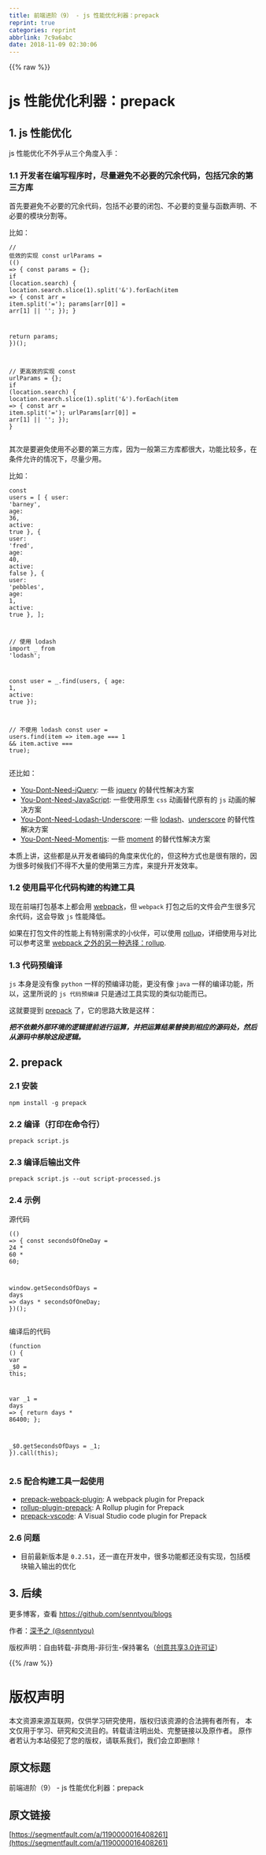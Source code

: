 ```yaml
---
title: 前端进阶（9） - js 性能优化利器：prepack
reprint: true
categories: reprint
abbrlink: 7c9a6abc
date: 2018-11-09 02:30:06
---
```


{{% raw %}}
<h1 id="articleHeader0">js &#x6027;&#x80FD;&#x4F18;&#x5316;&#x5229;&#x5668;&#xFF1A;prepack</h1><h2 id="articleHeader1">1. js &#x6027;&#x80FD;&#x4F18;&#x5316;</h2><p>js &#x6027;&#x80FD;&#x4F18;&#x5316;&#x4E0D;&#x5916;&#x4E4E;&#x4ECE;&#x4E09;&#x4E2A;&#x89D2;&#x5EA6;&#x5165;&#x624B;&#xFF1A;</p><h3 id="articleHeader2">1.1 &#x5F00;&#x53D1;&#x8005;&#x5728;&#x7F16;&#x5199;&#x7A0B;&#x5E8F;&#x65F6;&#xFF0C;&#x5C3D;&#x91CF;&#x907F;&#x514D;&#x4E0D;&#x5FC5;&#x8981;&#x7684;&#x5197;&#x4F59;&#x4EE3;&#x7801;&#xFF0C;&#x5305;&#x62EC;&#x5197;&#x4F59;&#x7684;&#x7B2C;&#x4E09;&#x65B9;&#x5E93;</h3><p>&#x9996;&#x5148;&#x8981;&#x907F;&#x514D;&#x4E0D;&#x5FC5;&#x8981;&#x7684;&#x5197;&#x4F59;&#x4EE3;&#x7801;&#xFF0C;&#x5305;&#x62EC;&#x4E0D;&#x5FC5;&#x8981;&#x7684;&#x95ED;&#x5305;&#x3001;&#x4E0D;&#x5FC5;&#x8981;&#x7684;&#x53D8;&#x91CF;&#x4E0E;&#x51FD;&#x6570;&#x58F0;&#x660E;&#x3001;&#x4E0D;&#x5FC5;&#x8981;&#x7684;&#x6A21;&#x5757;&#x5206;&#x5272;&#x7B49;&#x3002;</p><p>&#x6BD4;&#x5982;&#xFF1A;</p><div class="widget-codetool" style="display:none"><div class="widget-codetool--inner"><span class="selectCode code-tool" data-toggle="tooltip" data-placement="top" title="" data-original-title="&#x5168;&#x9009;"></span> <span type="button" class="copyCode code-tool" data-toggle="tooltip" data-placement="top" data-clipboard-text="// &#x4F4E;&#x6548;&#x7684;&#x5B9E;&#x73B0;
const urlParams = (() =&gt; {
  const params = {};
  if (location.search) {
    location.search.slice(1).split(&apos;&amp;&apos;).forEach(item =&gt; {
      const arr = item.split(&apos;=&apos;);
      params[arr[0]] = arr[1] || &apos;&apos;;
    });
  }
  
 return params;
})();


// &#x66F4;&#x9AD8;&#x6548;&#x7684;&#x5B9E;&#x73B0;
const urlParams = {};
if (location.search) {
  location.search.slice(1).split(&apos;&amp;&apos;).forEach(item =&gt; {
    const arr = item.split(&apos;=&apos;);
    urlParams[arr[0]] = arr[1] || &apos;&apos;;
  });
}" title="" data-original-title="&#x590D;&#x5236;"></span> <span type="button" class="saveToNote code-tool" data-toggle="tooltip" data-placement="top" title="" data-original-title="&#x653E;&#x8FDB;&#x7B14;&#x8BB0;"></span></div></div><pre class="hljs typescript"><code><span class="hljs-comment">// &#x4F4E;&#x6548;&#x7684;&#x5B9E;&#x73B0;</span>
<span class="hljs-keyword">const</span> urlParams = <span class="hljs-function">(<span class="hljs-params">(<span class="hljs-params"></span>) =&gt; {
  <span class="hljs-keyword">const</span> params = {};
  <span class="hljs-keyword">if</span> (<span class="hljs-params">location.search</span>) {
    location.search.slice(<span class="hljs-params">1</span>).split(<span class="hljs-params">&apos;&amp;&apos;</span>).forEach(<span class="hljs-params">item =&gt; {
      <span class="hljs-keyword">const</span> arr = item.split(<span class="hljs-params">&apos;=&apos;</span>);
      params[arr[0]] = arr[1] || &apos;&apos;;
    }</span>);
  }
  
 <span class="hljs-keyword">return</span> params;
}</span>)<span class="hljs-params">()</span>;


// &#x66F4;&#x9AD8;&#x6548;&#x7684;&#x5B9E;&#x73B0;
<span class="hljs-params">const</span> <span class="hljs-params">urlParams</span> = {};
<span class="hljs-params">if</span> (<span class="hljs-params">location.search</span>) {
  <span class="hljs-params">location</span>.<span class="hljs-params">search</span>.<span class="hljs-params">slice</span>(<span class="hljs-params">1</span>).<span class="hljs-params">split</span>(<span class="hljs-params">&apos;&amp;&apos;</span>).<span class="hljs-params">forEach</span>(<span class="hljs-params">item =&gt; {
    <span class="hljs-keyword">const</span> arr = item.split(<span class="hljs-params">&apos;=&apos;</span>);
    urlParams[arr[0]] = arr[1] || &apos;&apos;;
  }</span>);
}</span></code></pre><p>&#x5176;&#x6B21;&#x662F;&#x8981;&#x907F;&#x514D;&#x4F7F;&#x7528;&#x4E0D;&#x5FC5;&#x8981;&#x7684;&#x7B2C;&#x4E09;&#x65B9;&#x5E93;&#xFF0C;&#x56E0;&#x4E3A;&#x4E00;&#x822C;&#x7B2C;&#x4E09;&#x65B9;&#x5E93;&#x90FD;&#x5F88;&#x5927;&#xFF0C;&#x529F;&#x80FD;&#x6BD4;&#x8F83;&#x591A;&#xFF0C;&#x5728;&#x6761;&#x4EF6;&#x5141;&#x8BB8;&#x7684;&#x60C5;&#x51B5;&#x4E0B;&#xFF0C;&#x5C3D;&#x91CF;&#x5C11;&#x7528;&#x3002;</p><p>&#x6BD4;&#x5982;&#xFF1A;</p><div class="widget-codetool" style="display:none"><div class="widget-codetool--inner"><span class="selectCode code-tool" data-toggle="tooltip" data-placement="top" title="" data-original-title="&#x5168;&#x9009;"></span> <span type="button" class="copyCode code-tool" data-toggle="tooltip" data-placement="top" data-clipboard-text="const users = [
  { user: &apos;barney&apos;,  age: 36, active: true },
  { user: &apos;fred&apos;,    age: 40, active: false },
  { user: &apos;pebbles&apos;, age: 1,  active: true },
];

// &#x4F7F;&#x7528; lodash
import _ from &apos;lodash&apos;;

const user = _.find(users, { age: 1, active: true });


// &#x4E0D;&#x4F7F;&#x7528; lodash
const user = users.find(item =&gt; item.age === 1 &amp;&amp; item.active === true);" title="" data-original-title="&#x590D;&#x5236;"></span> <span type="button" class="saveToNote code-tool" data-toggle="tooltip" data-placement="top" title="" data-original-title="&#x653E;&#x8FDB;&#x7B14;&#x8BB0;"></span></div></div><pre class="hljs groovy"><code>const users = [
  { <span class="hljs-string">user:</span> <span class="hljs-string">&apos;barney&apos;</span>,  <span class="hljs-string">age:</span> <span class="hljs-number">36</span>, <span class="hljs-string">active:</span> <span class="hljs-literal">true</span> },
  { <span class="hljs-string">user:</span> <span class="hljs-string">&apos;fred&apos;</span>,    <span class="hljs-string">age:</span> <span class="hljs-number">40</span>, <span class="hljs-string">active:</span> <span class="hljs-literal">false</span> },
  { <span class="hljs-string">user:</span> <span class="hljs-string">&apos;pebbles&apos;</span>, <span class="hljs-string">age:</span> <span class="hljs-number">1</span>,  <span class="hljs-string">active:</span> <span class="hljs-literal">true</span> },
];

<span class="hljs-comment">// &#x4F7F;&#x7528; lodash</span>
<span class="hljs-keyword">import</span> _ from <span class="hljs-string">&apos;lodash&apos;</span>;

const user = _.find(users, { <span class="hljs-string">age:</span> <span class="hljs-number">1</span>, <span class="hljs-string">active:</span> <span class="hljs-literal">true</span> });


<span class="hljs-comment">// &#x4E0D;&#x4F7F;&#x7528; lodash</span>
const user = users.find(item =&gt; item.age === <span class="hljs-number">1</span> &amp;&amp; item.active === <span class="hljs-literal">true</span>);</code></pre><p>&#x8FD8;&#x6BD4;&#x5982;&#xFF1A;</p><ul><li><a href="https://github.com/nefe/You-Dont-Need-jQuery" rel="nofollow noreferrer" target="_blank">You-Dont-Need-jQuery</a>: &#x4E00;&#x4E9B; <a href="https://github.com/jquery/jquery" rel="nofollow noreferrer" target="_blank">jquery</a> &#x7684;&#x66FF;&#x4EE3;&#x6027;&#x89E3;&#x51B3;&#x65B9;&#x6848;</li><li><a href="https://github.com/you-dont-need/You-Dont-Need-JavaScript" rel="nofollow noreferrer" target="_blank">You-Dont-Need-JavaScript</a>: &#x4E00;&#x4E9B;&#x4F7F;&#x7528;&#x539F;&#x751F; <code>css</code> &#x52A8;&#x753B;&#x66FF;&#x4EE3;&#x539F;&#x6709;&#x7684; <code>js</code> &#x52A8;&#x753B;&#x7684;&#x89E3;&#x51B3;&#x65B9;&#x6848;</li><li><a href="https://github.com/you-dont-need/You-Dont-Need-Lodash-Underscore" rel="nofollow noreferrer" target="_blank">You-Dont-Need-Lodash-Underscore</a>: &#x4E00;&#x4E9B; <a href="https://github.com/lodash/lodash" rel="nofollow noreferrer" target="_blank">lodash</a>&#x3001;<a href="https://github.com/jashkenas/underscore" rel="nofollow noreferrer" target="_blank">underscore</a> &#x7684;&#x66FF;&#x4EE3;&#x6027;&#x89E3;&#x51B3;&#x65B9;&#x6848;</li><li><a href="https://github.com/you-dont-need/You-Dont-Need-Momentjs" rel="nofollow noreferrer" target="_blank">You-Dont-Need-Momentjs</a>: &#x4E00;&#x4E9B; <a href="https://github.com/moment/moment" rel="nofollow noreferrer" target="_blank">moment</a> &#x7684;&#x66FF;&#x4EE3;&#x6027;&#x89E3;&#x51B3;&#x65B9;&#x6848;</li></ul><p>&#x672C;&#x8D28;&#x4E0A;&#x8BB2;&#xFF0C;&#x8FD9;&#x4E9B;&#x90FD;&#x662F;&#x4ECE;&#x5F00;&#x53D1;&#x8005;&#x7F16;&#x7801;&#x7684;&#x89D2;&#x5EA6;&#x6765;&#x4F18;&#x5316;&#x7684;&#xFF0C;&#x4F46;&#x8FD9;&#x79CD;&#x65B9;&#x5F0F;&#x4E5F;&#x662F;&#x5F88;&#x6709;&#x9650;&#x7684;&#xFF0C;&#x56E0;&#x4E3A;&#x5F88;&#x591A;&#x65F6;&#x5019;&#x6211;&#x4EEC;&#x4E0D;&#x5F97;&#x4E0D;&#x5927;&#x91CF;&#x7684;&#x4F7F;&#x7528;&#x7B2C;&#x4E09;&#x65B9;&#x5E93;&#xFF0C;&#x6765;&#x63D0;&#x5347;&#x5F00;&#x53D1;&#x6548;&#x7387;&#x3002;</p><h3 id="articleHeader3">1.2 &#x4F7F;&#x7528;&#x6241;&#x5E73;&#x5316;&#x4EE3;&#x7801;&#x6784;&#x5EFA;&#x7684;&#x6784;&#x5EFA;&#x5DE5;&#x5177;</h3><p>&#x73B0;&#x5728;&#x524D;&#x7AEF;&#x6253;&#x5305;&#x57FA;&#x672C;&#x4E0A;&#x90FD;&#x4F1A;&#x7528; <a href="https://github.com/webpack/webpack" rel="nofollow noreferrer" target="_blank">webpack</a>&#xFF0C;&#x4F46; <code>webpack</code> &#x6253;&#x5305;&#x4E4B;&#x540E;&#x7684;&#x6587;&#x4EF6;&#x4F1A;&#x4EA7;&#x751F;&#x5F88;&#x591A;&#x5197;&#x4F59;&#x4EE3;&#x7801;&#xFF0C;&#x8FD9;&#x4F1A;&#x5BFC;&#x81F4; <code>js</code> &#x6027;&#x80FD;&#x964D;&#x4F4E;&#x3002;</p><p>&#x5982;&#x679C;&#x5728;&#x6253;&#x5305;&#x6587;&#x4EF6;&#x7684;&#x6027;&#x80FD;&#x4E0A;&#x6709;&#x7279;&#x522B;&#x9700;&#x6C42;&#x7684;&#x5C0F;&#x4F19;&#x4F34;&#xFF0C;&#x53EF;&#x4EE5;&#x4F7F;&#x7528; <a href="https://github.com/rollup/rollup" rel="nofollow noreferrer" target="_blank">rollup</a>&#xFF0C;&#x8BE6;&#x7EC6;&#x4F7F;&#x7528;&#x4E0E;&#x5BF9;&#x6BD4;&#x53EF;&#x4EE5;&#x53C2;&#x8003;&#x8FD9;&#x91CC; <a href="https://github.com/senntyou/blogs/blob/master/advanced/6.md" rel="nofollow noreferrer" target="_blank">webpack &#x4E4B;&#x5916;&#x7684;&#x53E6;&#x4E00;&#x79CD;&#x9009;&#x62E9;&#xFF1A;rollup</a>.</p><h3 id="articleHeader4">1.3 &#x4EE3;&#x7801;&#x9884;&#x7F16;&#x8BD1;</h3><p><code>js</code> &#x672C;&#x8EAB;&#x662F;&#x6CA1;&#x6709;&#x50CF; <code>python</code> &#x4E00;&#x6837;&#x7684;&#x9884;&#x7F16;&#x8BD1;&#x529F;&#x80FD;&#xFF0C;&#x66F4;&#x6CA1;&#x6709;&#x50CF; <code>java</code> &#x4E00;&#x6837;&#x7684;&#x7F16;&#x8BD1;&#x529F;&#x80FD;&#xFF0C;&#x6240;&#x4EE5;&#xFF0C;&#x8FD9;&#x91CC;&#x6240;&#x8BF4;&#x7684; <code>js &#x4EE3;&#x7801;&#x9884;&#x7F16;&#x8BD1;</code> &#x53EA;&#x662F;&#x901A;&#x8FC7;&#x5DE5;&#x5177;&#x5B9E;&#x73B0;&#x7684;&#x7C7B;&#x4F3C;&#x529F;&#x80FD;&#x800C;&#x5DF2;&#x3002;</p><p>&#x8FD9;&#x5C31;&#x8981;&#x63D0;&#x5230; <a href="https://github.com/facebook/prepack" rel="nofollow noreferrer" target="_blank">prepack</a> &#x4E86;&#xFF0C;&#x5B83;&#x7684;&#x601D;&#x8DEF;&#x5927;&#x81F4;&#x662F;&#x8FD9;&#x6837;&#xFF1A;</p><p><strong><em>&#x628A;&#x4E0D;&#x4F9D;&#x8D56;&#x5916;&#x90E8;&#x73AF;&#x5883;&#x7684;&#x903B;&#x8F91;&#x63D0;&#x524D;&#x8FDB;&#x884C;&#x8FD0;&#x7B97;&#xFF0C;&#x5E76;&#x628A;&#x8FD0;&#x7B97;&#x7ED3;&#x679C;&#x66FF;&#x6362;&#x5230;&#x76F8;&#x5E94;&#x7684;&#x6E90;&#x7801;&#x5904;&#xFF0C;&#x7136;&#x540E;&#x4ECE;&#x6E90;&#x7801;&#x4E2D;&#x79FB;&#x9664;&#x8FD9;&#x6BB5;&#x903B;&#x8F91;&#x3002;</em></strong></p><h2 id="articleHeader5">2. prepack</h2><h3 id="articleHeader6">2.1 &#x5B89;&#x88C5;</h3><div class="widget-codetool" style="display:none"><div class="widget-codetool--inner"><span class="selectCode code-tool" data-toggle="tooltip" data-placement="top" title="" data-original-title="&#x5168;&#x9009;"></span> <span type="button" class="copyCode code-tool" data-toggle="tooltip" data-placement="top" data-clipboard-text="npm install -g prepack" title="" data-original-title="&#x590D;&#x5236;"></span> <span type="button" class="saveToNote code-tool" data-toggle="tooltip" data-placement="top" title="" data-original-title="&#x653E;&#x8FDB;&#x7B14;&#x8BB0;"></span></div></div><pre class="hljs cmake"><code style="word-break:break-word;white-space:initial">npm <span class="hljs-keyword">install</span> -g prepack</code></pre><h3 id="articleHeader7">2.2 &#x7F16;&#x8BD1;&#xFF08;&#x6253;&#x5370;&#x5728;&#x547D;&#x4EE4;&#x884C;&#xFF09;</h3><div class="widget-codetool" style="display:none"><div class="widget-codetool--inner"><span class="selectCode code-tool" data-toggle="tooltip" data-placement="top" title="" data-original-title="&#x5168;&#x9009;"></span> <span type="button" class="copyCode code-tool" data-toggle="tooltip" data-placement="top" data-clipboard-text="prepack script.js" title="" data-original-title="&#x590D;&#x5236;"></span> <span type="button" class="saveToNote code-tool" data-toggle="tooltip" data-placement="top" title="" data-original-title="&#x653E;&#x8FDB;&#x7B14;&#x8BB0;"></span></div></div><pre class="hljs applescript"><code style="word-break:break-word;white-space:initial">prepack <span class="hljs-keyword">script</span>.js</code></pre><h3 id="articleHeader8">2.3 &#x7F16;&#x8BD1;&#x540E;&#x8F93;&#x51FA;&#x6587;&#x4EF6;</h3><div class="widget-codetool" style="display:none"><div class="widget-codetool--inner"><span class="selectCode code-tool" data-toggle="tooltip" data-placement="top" title="" data-original-title="&#x5168;&#x9009;"></span> <span type="button" class="copyCode code-tool" data-toggle="tooltip" data-placement="top" data-clipboard-text="prepack script.js --out script-processed.js" title="" data-original-title="&#x590D;&#x5236;"></span> <span type="button" class="saveToNote code-tool" data-toggle="tooltip" data-placement="top" title="" data-original-title="&#x653E;&#x8FDB;&#x7B14;&#x8BB0;"></span></div></div><pre class="hljs applescript"><code style="word-break:break-word;white-space:initial">prepack <span class="hljs-keyword">script</span>.js <span class="hljs-comment">--out script-processed.js</span></code></pre><h3 id="articleHeader9">2.4 &#x793A;&#x4F8B;</h3><p>&#x6E90;&#x4EE3;&#x7801;</p><div class="widget-codetool" style="display:none"><div class="widget-codetool--inner"><span class="selectCode code-tool" data-toggle="tooltip" data-placement="top" title="" data-original-title="&#x5168;&#x9009;"></span> <span type="button" class="copyCode code-tool" data-toggle="tooltip" data-placement="top" data-clipboard-text="(() =&gt; {
  const secondsOfOneDay = 24 * 60 * 60;

  window.getSecondsOfDays = days =&gt; days * secondsOfOneDay;
})();" title="" data-original-title="&#x590D;&#x5236;"></span> <span type="button" class="saveToNote code-tool" data-toggle="tooltip" data-placement="top" title="" data-original-title="&#x653E;&#x8FDB;&#x7B14;&#x8BB0;"></span></div></div><pre class="hljs javascript"><code>(<span class="hljs-function"><span class="hljs-params">()</span> =&gt;</span> {
  <span class="hljs-keyword">const</span> secondsOfOneDay = <span class="hljs-number">24</span> * <span class="hljs-number">60</span> * <span class="hljs-number">60</span>;

  <span class="hljs-built_in">window</span>.getSecondsOfDays = <span class="hljs-function"><span class="hljs-params">days</span> =&gt;</span> days * secondsOfOneDay;
})();</code></pre><p>&#x7F16;&#x8BD1;&#x540E;&#x7684;&#x4EE3;&#x7801;</p><div class="widget-codetool" style="display:none"><div class="widget-codetool--inner"><span class="selectCode code-tool" data-toggle="tooltip" data-placement="top" title="" data-original-title="&#x5168;&#x9009;"></span> <span type="button" class="copyCode code-tool" data-toggle="tooltip" data-placement="top" data-clipboard-text="(function () {
  var _$0 = this;

  var _1 = days =&gt; {
    return days * 86400;
  };

  _$0.getSecondsOfDays = _1;
}).call(this);" title="" data-original-title="&#x590D;&#x5236;"></span> <span type="button" class="saveToNote code-tool" data-toggle="tooltip" data-placement="top" title="" data-original-title="&#x653E;&#x8FDB;&#x7B14;&#x8BB0;"></span></div></div><pre class="hljs javascript"><code>(<span class="hljs-function"><span class="hljs-keyword">function</span> (<span class="hljs-params"></span>) </span>{
  <span class="hljs-keyword">var</span> _$<span class="hljs-number">0</span> = <span class="hljs-keyword">this</span>;

  <span class="hljs-keyword">var</span> _1 = <span class="hljs-function"><span class="hljs-params">days</span> =&gt;</span> {
    <span class="hljs-keyword">return</span> days * <span class="hljs-number">86400</span>;
  };

  _$<span class="hljs-number">0.</span>getSecondsOfDays = _1;
}).call(<span class="hljs-keyword">this</span>);</code></pre><h3 id="articleHeader10">2.5 &#x914D;&#x5408;&#x6784;&#x5EFA;&#x5DE5;&#x5177;&#x4E00;&#x8D77;&#x4F7F;&#x7528;</h3><ul><li><a href="https://github.com/gajus/prepack-webpack-plugin" rel="nofollow noreferrer" target="_blank">prepack-webpack-plugin</a>: A webpack plugin for Prepack</li><li><a href="https://github.com/olstenlarck/rollup-plugin-prepack" rel="nofollow noreferrer" target="_blank">rollup-plugin-prepack</a>: A Rollup plugin for Prepack</li><li><a href="https://marketplace.visualstudio.com/items?itemName=RobinMalfait.prepack-vscode" rel="nofollow noreferrer" target="_blank">prepack-vscode</a>: A Visual Studio code plugin for Prepack</li></ul><h3 id="articleHeader11">2.6 &#x95EE;&#x9898;</h3><ul><li>&#x76EE;&#x524D;&#x6700;&#x65B0;&#x7248;&#x672C;&#x662F; <code>0.2.51</code>&#xFF0C;&#x8FD8;&#x4E00;&#x76F4;&#x5728;&#x5F00;&#x53D1;&#x4E2D;&#xFF0C;&#x5F88;&#x591A;&#x529F;&#x80FD;&#x90FD;&#x8FD8;&#x6CA1;&#x6709;&#x5B9E;&#x73B0;&#xFF0C;&#x5305;&#x62EC;&#x6A21;&#x5757;&#x8F93;&#x5165;&#x8F93;&#x51FA;&#x7684;&#x4F18;&#x5316;</li></ul><h2 id="articleHeader12">3. &#x540E;&#x7EED;</h2><p>&#x66F4;&#x591A;&#x535A;&#x5BA2;&#xFF0C;&#x67E5;&#x770B; <a href="https://github.com/senntyou/blogs" rel="nofollow noreferrer" target="_blank">https://github.com/senntyou/blogs</a></p><p>&#x4F5C;&#x8005;&#xFF1A;<a href="https://github.com/senntyou" rel="nofollow noreferrer" target="_blank">&#x6DF1;&#x4E88;&#x4E4B; (@senntyou)</a></p><p>&#x7248;&#x6743;&#x58F0;&#x660E;&#xFF1A;&#x81EA;&#x7531;&#x8F6C;&#x8F7D;-&#x975E;&#x5546;&#x7528;-&#x975E;&#x884D;&#x751F;-&#x4FDD;&#x6301;&#x7F72;&#x540D;&#xFF08;<a href="https://creativecommons.org/licenses/by-nc-nd/3.0/deed.zh" rel="nofollow noreferrer" target="_blank">&#x521B;&#x610F;&#x5171;&#x4EAB;3.0&#x8BB8;&#x53EF;&#x8BC1;</a>&#xFF09;</p>
{{% /raw %}}

# 版权声明
本文资源来源互联网，仅供学习研究使用，版权归该资源的合法拥有者所有，
本文仅用于学习、研究和交流目的。转载请注明出处、完整链接以及原作者。
原作者若认为本站侵犯了您的版权，请联系我们，我们会立即删除！

## 原文标题
前端进阶（9） - js 性能优化利器：prepack

## 原文链接
[https://segmentfault.com/a/1190000016408261](https://segmentfault.com/a/1190000016408261)

